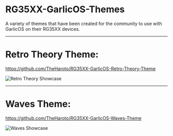 # RG35XX-GarlicOS-Themes

A variety of themes that have been created for the community to use with GarlicOS on their RG35XX devices.
**************************************************

# Retro Theory Theme:  
https://github.com/TheHaroto/RG35XX-GarlicOS-Retro-Theory-Theme

![Retro Theory Showcase](https://user-images.githubusercontent.com/131164472/233557159-9ee8feb2-3685-4b12-a5ae-49fcb5ef00f5.gif)


**************************************************

# Waves Theme: 
https://github.com/TheHaroto/RG35XX-GarlicOS-Waves-Theme

![Waves Showcase](https://user-images.githubusercontent.com/131164472/233558977-7e8bd675-4e39-48f1-a9d2-0f8cd1e6d859.gif)
